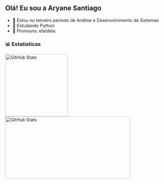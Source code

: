 ## Olá! Eu sou a Aryane Santiago

- 🔭 Estou no terceiro periodo de Análise e Desenvolvimento de Sistemas
- 📖 Estudando Python
- 👤 Pronouns: ela/dela


### 📊 Estatísticas

<p>
  <img 
    align="left" 
    alt="GitHub Stats" 
    height="200" 
    style="padding-right: 10px;"
    src="https://github-readme-stats.vercel.app/api?username=aryanesantiago&show_icons=true&theme=radical&include_all_commits=true&locale=pt-br" 
  />

  <img 
    align="left"
    alt="GitHub Stats" 
    height="200" 
    width="400"
    style="padding-right: 0px;" 
    src="https://github-readme-stats.vercel.app/api/top-langs/?username=aryanesantiago&theme=radical&layout=compact&custom_title=Tecnologias&langs_count=9" 
  />
</p>



